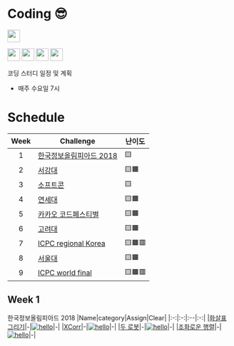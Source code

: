 # Coding 😎

<p>
<img src=https://img.shields.io/static/v1?label=Members&message=4&color=yellow&style=flat height=28px>
 </p>
 <p>
<img src=https://img.shields.io/static/v1?label=&message=Bumjin&color=blue&style=flat height=28px>
<img src=https://img.shields.io/static/v1?label=&message=Minjoon&color=blue&style=flat height=28px>
<img src=https://img.shields.io/static/v1?label=&message=JungIn&color=blue&style=flat height=28px>
<img src=https://img.shields.io/static/v1?label=&message=Yujin&color=blue&style=flat height=28px>
 </p>

코딩 스터디 일정 및 계획
* 매주 수요일 7시

# Schedule

|Week|Challenge|난이도|
|:-:|---|---|
|1|[한국정보올림피아드 2018](https://www.acmicpc.net/category/427)|🟨
|2|[서강대](https://www.acmicpc.net/category/83)|🟨🟧
|3|[소프트콘](https://www.acmicpc.net/category/413)|🟨
|4|[연세대](https://www.acmicpc.net/category/334)|🟨🟧
|5|[카카오 코드페스티벌](https://www.acmicpc.net/category/428)|🟨🟧
|6|[고려대](https://www.acmicpc.net/category/341)|🟨🟧
|7|[ICPC regional Korea](https://www.acmicpc.net/category/211)|🟨🟧🟥
|8|[서울대](https://www.acmicpc.net/category/354)|🟨🟧
|9|[ICPC world final](https://www.acmicpc.net/category/4)|🟨🟧🟥

## Week 1
한국정보올림피아드 2018
|Name|category|Assign|Clear|
|:-:|:-:|:--|:-:|
|[화살표 그리기]()|-|[![hello](https://img.shields.io/static/v1?label=&message=Yujin&color=blue&style=flat)](#a)|-|
|[XCorr]()|-|[![hello](https://img.shields.io/static/v1?label=&message=Jungin&color=blue&style=flat)](#a)|-|
|[두 로봇]()|-|[![hello](https://img.shields.io/static/v1?label=&message=Minjoon&color=blue&style=flat)](#a)|-|
|[조화로운 행렬]()|-|[![hello](https://img.shields.io/static/v1?label=&message=Bumjin&color=blue&style=flat)](#a)|-|


